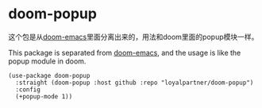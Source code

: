 # doom-popup

这个包是从[doom-emacs](https://github.com/hlissner/doom-emacs)里面分离出来的，用法和doom里面的popup模块一样。

This package is separated from [doom-emacs](https://github.com/hlissner/doom-emacs), and the usage is like the
popup module in doom.

```
(use-package doom-popup
  :straight (doom-popup :host github :repo "loyalpartner/doom-popup")
  :config
  (+popup-mode 1))
```

